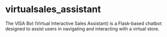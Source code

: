 # virtualsales_assistant
The VISA Bot (Virtual Interactive Sales Assistant) is a Flask-based chatbot designed to assist users in navigating and interacting with a virtual store. 
